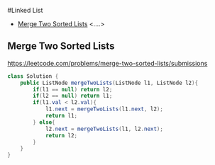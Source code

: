 #Linked List

+ [Merge Two Sorted Lists](#merge-two-sorted-lists/submissions)
<....>
## Merge Two Sorted Lists
https://leetcode.com/problems/merge-two-sorted-lists/submissions
```java
class Solution {
    public ListNode mergeTwoLists(ListNode l1, ListNode l2){
		if(l1 == null) return l2;
		if(l2 == null) return l1;
		if(l1.val < l2.val){
			l1.next = mergeTwoLists(l1.next, l2);
			return l1;
		} else{
			l2.next = mergeTwoLists(l1, l2.next);
			return l2;
		}
    }
}
```